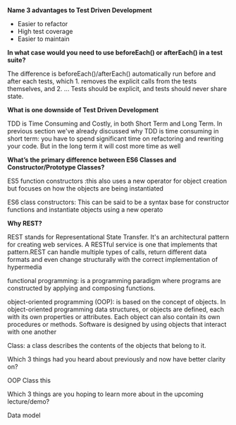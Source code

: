 **Name 3 advantages to Test Driven Development**

* Easier to refactor 
* High test coverage 
* Easier to maintain

**In what case would you need to use beforeEach() or afterEach() in a test suite?**

The difference is beforeEach()/afterEach() automatically run before and after each tests, which 1. removes the explicit calls from the tests themselves, and 2. ... Tests should be explicit, and tests should never share state.

**What is one downside of Test Driven Development**


TDD is Time Consuming and Costly, in both Short Term and Long Term. In previous section we've already discussed why TDD is time consuming in short term: you have to spend significant time on refactoring and rewriting your code. But in the long term it will cost more time as well

**What’s the primary difference between ES6 Classes and Constructor/Prototype Classes?**

ES5 function constructors :this  also uses a new operator for object creation but focuses on how the objects are being instantiated

ES6 class constructors: This can be said to be a syntax base for constructor functions and instantiate objects using a new operato

**Why REST?**

 REST stands for Representational State Transfer. It's an architectural pattern for creating web services. A RESTful service is one that implements that pattern.REST can handle multiple types of calls, return different data formats and even change structurally with the correct implementation of hypermedia
 
 functional programming:  is a programming paradigm where programs are constructed by applying and composing functions.
 
 object-oriented programming (OOP):  is based on the concept of objects. In object-oriented programming data structures, or objects are defined, each with its own properties or attributes. Each object can also contain its own procedures or methods. Software is designed by using objects that interact with one another
 
 Class: a class describes the contents of the objects that belong to it.
 
 Which 3 things had you heard about previously and now have better clarity on?
 
 OOP 
 Class
 this 
 
 Which 3 things are you hoping to learn more about in the upcoming lecture/demo?
 
 Data model
 
